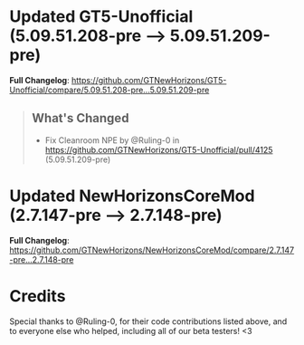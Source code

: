 # Updated GT5-Unofficial (5.09.51.208-pre -->  5.09.51.209-pre)
**Full Changelog**: https://github.com/GTNewHorizons/GT5-Unofficial/compare/5.09.51.208-pre...5.09.51.209-pre
>## What's Changed
> * Fix Cleanroom NPE by @Ruling-0 in https://github.com/GTNewHorizons/GT5-Unofficial/pull/4125 (5.09.51.209-pre)
>

# Updated NewHorizonsCoreMod (2.7.147-pre -->  2.7.148-pre)
**Full Changelog**: https://github.com/GTNewHorizons/NewHorizonsCoreMod/compare/2.7.147-pre...2.7.148-pre

# Credits
Special thanks to @Ruling-0, for their code contributions listed above, and to everyone else who helped, including all of our beta testers! <3